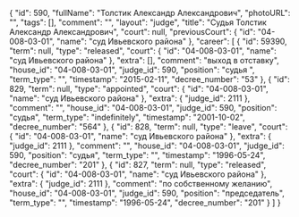 {
    "id": 590,
    "fullName": "Толстик Александр Александрович",
    "photoURL": "",
    "tags": [],
    "comment": "",
    "layout": "judge",
    "title": "Судья Толстик Александр Александрович",
    "court": null,
    "previousCourt": {
        "id": "04-008-03-01",
        "name": "суд Ивьевского района"
    },
    "career": [
        {
            "id": 59390,
            "term": null,
            "type": "released",
            "court": {
                "id": "04-008-03-01",
                "name": "суд Ивьевского района"
            },
            "extra": [],
            "comment": "выход в отставку",
            "house_id": "04-008-03-01",
            "judge_id": 590,
            "position": "судья ",
            "term_type": "",
            "timestamp": "2015-02-11",
            "decree_number": "53"
        },
        {
            "id": 829,
            "term": null,
            "type": "appointed",
            "court": {
                "id": "04-008-03-01",
                "name": "суд Ивьевского района"
            },
            "extra": {
                "judge_id": 2111
            },
            "comment": "",
            "house_id": "04-008-03-01",
            "judge_id": 590,
            "position": "судья",
            "term_type": "indefinitely",
            "timestamp": "2001-10-02",
            "decree_number": "564"
        },
        {
            "id": 828,
            "term": null,
            "type": "leave",
            "court": {
                "id": "04-008-03-01",
                "name": "суд Ивьевского района"
            },
            "extra": {
                "judge_id": 2111
            },
            "comment": "",
            "house_id": "04-008-03-01",
            "judge_id": 590,
            "position": "судья",
            "term_type": "",
            "timestamp": "1996-05-24",
            "decree_number": "201"
        },
        {
            "id": 827,
            "term": null,
            "type": "released",
            "court": {
                "id": "04-008-03-01",
                "name": "суд Ивьевского района"
            },
            "extra": {
                "judge_id": 2111
            },
            "comment": "по собственному желанию",
            "house_id": "04-008-03-01",
            "judge_id": 590,
            "position": "председатель",
            "term_type": "",
            "timestamp": "1996-05-24",
            "decree_number": "201"
        }
    ]
}